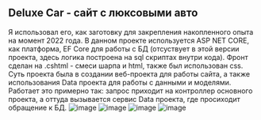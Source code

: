 ## Deluxe Car - сайт с люксовыми авто
Я использовал его,
как заготовку для закрепления накопленного опыта на момент 2022 года. В данном проекте используется ASP NET CORE, как платформа, EF Core для работы с БД (отсуствует в этой версии проекта, здесь логика построена на sql скриптах внутри кода). Фронт сделан на .cshtml - смеси шарпа и html, также был использован css.
Суть проекта была в создании веб-проекта для работы сайта, а также использования Data проекта для работы с данными и моделями. Работает это примерно так: запрос приходит на контроллер основного проекта, а оттуда вызывается сервис Data проекта, где просиходит обращение к БД.
![image](https://github.com/KarlMarx-spec/Car-sale-on-ASP.NET-CORE-V2/assets/55876912/49011fe2-d356-44bd-9a47-87cc73880df2)
![image](https://github.com/KarlMarx-spec/Car-sale-on-ASP.NET-CORE-V2/assets/55876912/9d7c46f2-7a73-425c-88f9-389ae78f4457)
![image](https://github.com/KarlMarx-spec/Car-sale-on-ASP.NET-CORE-V2/assets/55876912/a0dd1430-0e10-435f-8df4-1c604e615207)
![image](https://github.com/KarlMarx-spec/Car-sale-on-ASP.NET-CORE-V2/assets/55876912/96ce2cbb-82c9-405b-b96c-70808a511a41)
